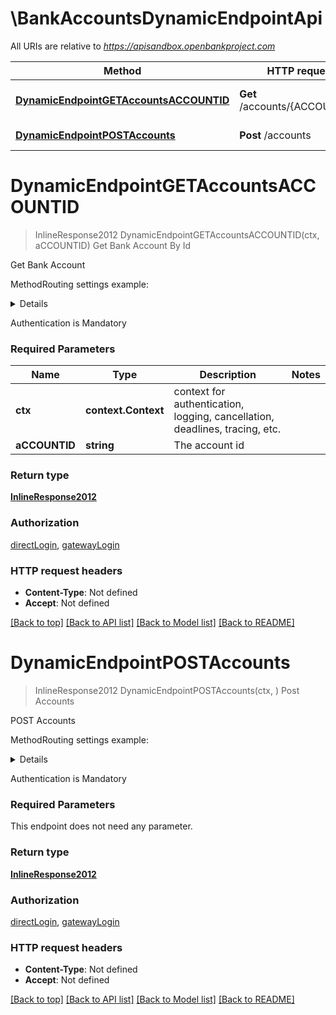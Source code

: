 # \BankAccountsDynamicEndpointApi

All URIs are relative to *https://apisandbox.openbankproject.com*

Method | HTTP request | Description
------------- | ------------- | -------------
[**DynamicEndpointGETAccountsACCOUNTID**](BankAccountsDynamicEndpointApi.md#DynamicEndpointGETAccountsACCOUNTID) | **Get** /accounts/{ACCOUNT_ID} | Get Bank Account By Id
[**DynamicEndpointPOSTAccounts**](BankAccountsDynamicEndpointApi.md#DynamicEndpointPOSTAccounts) | **Post** /accounts | Post Accounts


# **DynamicEndpointGETAccountsACCOUNTID**
> InlineResponse2012 DynamicEndpointGETAccountsACCOUNTID(ctx, aCCOUNTID)
Get Bank Account By Id

<p>Get Bank Account</p><p>MethodRouting settings example:</p><details><pre><code>{  &quot;is_bank_id_exact_match&quot;:false,  &quot;method_name&quot;:&quot;dynamicEndpointProcess&quot;,  &quot;connector_name&quot;:&quot;rest_vMar2019&quot;,  &quot;bank_id_pattern&quot;:&quot;.*&quot;,  &quot;parameters&quot;:[    {        &quot;key&quot;:&quot;url_pattern&quot;,        &quot;value&quot;:&quot;http://obp_mock//accounts/{account_id}&quot;    },    {        &quot;key&quot;:&quot;http_method&quot;,        &quot;value&quot;:&quot;GET&quot;    }    {        &quot;key&quot;:&quot;url&quot;,        &quot;value&quot;:&quot;http://mydomain.com/xxx&quot;    }  ]}</code></pre></details><p>Authentication is Mandatory</p>

### Required Parameters

Name | Type | Description  | Notes
------------- | ------------- | ------------- | -------------
 **ctx** | **context.Context** | context for authentication, logging, cancellation, deadlines, tracing, etc.
  **aCCOUNTID** | **string**| The account id | 

### Return type

[**InlineResponse2012**](inline_response_201_2.md)

### Authorization

[directLogin](../README.md#directLogin), [gatewayLogin](../README.md#gatewayLogin)

### HTTP request headers

 - **Content-Type**: Not defined
 - **Accept**: Not defined

[[Back to top]](#) [[Back to API list]](../README.md#documentation-for-api-endpoints) [[Back to Model list]](../README.md#documentation-for-models) [[Back to README]](../README.md)

# **DynamicEndpointPOSTAccounts**
> InlineResponse2012 DynamicEndpointPOSTAccounts(ctx, )
Post Accounts

<p>POST Accounts</p><p>MethodRouting settings example:</p><details><pre><code>{  &quot;is_bank_id_exact_match&quot;:false,  &quot;method_name&quot;:&quot;dynamicEndpointProcess&quot;,  &quot;connector_name&quot;:&quot;rest_vMar2019&quot;,  &quot;bank_id_pattern&quot;:&quot;.*&quot;,  &quot;parameters&quot;:[    {        &quot;key&quot;:&quot;url_pattern&quot;,        &quot;value&quot;:&quot;http://obp_mock//accounts&quot;    },    {        &quot;key&quot;:&quot;http_method&quot;,        &quot;value&quot;:&quot;POST&quot;    }    {        &quot;key&quot;:&quot;url&quot;,        &quot;value&quot;:&quot;http://mydomain.com/xxx&quot;    }  ]}</code></pre></details><p>Authentication is Mandatory</p>

### Required Parameters
This endpoint does not need any parameter.

### Return type

[**InlineResponse2012**](inline_response_201_2.md)

### Authorization

[directLogin](../README.md#directLogin), [gatewayLogin](../README.md#gatewayLogin)

### HTTP request headers

 - **Content-Type**: Not defined
 - **Accept**: Not defined

[[Back to top]](#) [[Back to API list]](../README.md#documentation-for-api-endpoints) [[Back to Model list]](../README.md#documentation-for-models) [[Back to README]](../README.md)

